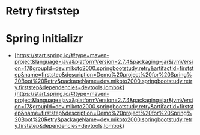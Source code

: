 # Retry firststep

# Spring initializr

- [https://start.spring.io/#!type=maven-project&language=java&platformVersion=2.7.4&packaging=jar&jvmVersion=17&groupId=dev.mikoto2000.springbootstudy.retry&artifactId=firststep&name=firststep&description=Demo%20project%20for%20Spring%20Boot%20Retry&packageName=dev.mikoto2000.springbootstudy.retry.firststep&dependencies=devtools,lombok](https://start.spring.io/#!type=maven-project&language=java&platformVersion=2.7.4&packaging=jar&jvmVersion=17&groupId=dev.mikoto2000.springbootstudy.retry&artifactId=firststep&name=firststep&description=Demo%20project%20for%20Spring%20Boot%20Retry&packageName=dev.mikoto2000.springbootstudy.retry.firststep&dependencies=devtools,lombok)

